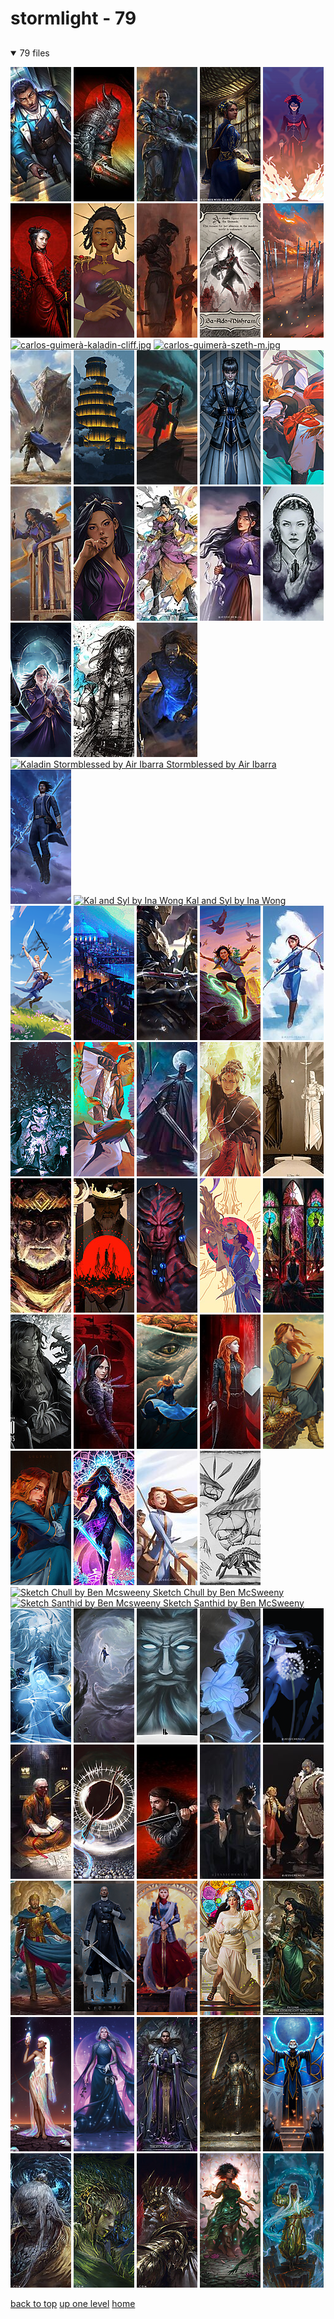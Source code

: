 # stormlight - 79

<a id=""></a>

## [](/README.MD)
<details open>
<summary>79 files</summary>
<p>

[![Dalinar by Petar Penev](/.internals/thumbnails/mobile/cosmere/stormlight/00_dalinar_by_petar_penev.jpg "Dalinar by Petar Penev")](/mobile/cosmere/stormlight/00_dalinar_by_petar_penev.jpg)
[![Dalinar by Dominik Broniek](/.internals/thumbnails/mobile/cosmere/stormlight/01_dalinar_by_dominik_broniek.jpg "Dalinar by Dominik Broniek")](/mobile/cosmere/stormlight/01_dalinar_by_dominik_broniek.jpg)
[![Dalinar by Randy Vargas](/.internals/thumbnails/mobile/cosmere/stormlight/01_dalinar_by_randy_vargas.jpg "Dalinar by Randy Vargas")](/mobile/cosmere/stormlight/01_dalinar_by_randy_vargas.jpg)
[![Artifabrian by Ari Ibarra](/.internals/thumbnails/mobile/cosmere/stormlight/02_artifabrian_by_ari_ibarra.jpg "Artifabrian by Ari Ibarra")](/mobile/cosmere/stormlight/02_artifabrian_by_ari_ibarra.jpg)
[![02 Navani Burning A Glyphward by Grant Hansen](/.internals/thumbnails/mobile/cosmere/stormlight/02_navani_burning_a_glyphward_by_grant_hansen.png "02 Navani Burning A Glyphward by Grant Hansen")](/mobile/cosmere/stormlight/02_navani_burning_a_glyphward_by_grant_hansen.png)
[![02 Navani Kholin by Dominik Broniek](/.internals/thumbnails/mobile/cosmere/stormlight/02_navani_kholin_by_dominik_broniek.jpg "02 Navani Kholin by Dominik Broniek")](/mobile/cosmere/stormlight/02_navani_kholin_by_dominik_broniek.jpg)
[![Navani The Mother Of Machines by Zireael](/.internals/thumbnails/mobile/cosmere/stormlight/02_navani_the_mother_of_machines_by_zireael.jpg "Navani The Mother Of Machines by Zireael")](/mobile/cosmere/stormlight/02_navani_the_mother_of_machines_by_zireael.jpg)
[![Abandoning The Oathpact by Micah Epstein](/.internals/thumbnails/mobile/cosmere/stormlight/abandoning_the_oathpact_by_micah_epstein.jpg "Abandoning The Oathpact by Micah Epstein")](/mobile/cosmere/stormlight/abandoning_the_oathpact_by_micah_epstein.jpg)
[![Ba Ado Mishram by Miranda Meeks](/.internals/thumbnails/mobile/cosmere/stormlight/ba-ado-mishram_by_miranda_meeks.png "Ba Ado Mishram by Miranda Meeks")](/mobile/cosmere/stormlight/ba-ado-mishram_by_miranda_meeks.png)
[![Broken Oath by Antti Hakosaari](/.internals/thumbnails/mobile/cosmere/stormlight/Broken%20Oath%20by%20Antti%20Hakosaari.png "Broken Oath by Antti Hakosaari")](/mobile/cosmere/stormlight/Broken%20Oath%20by%20Antti%20Hakosaari.png)
[![carlos-guimerà-kaladin-cliff.jpg](/.internals/thumbnails/mobile/cosmere/stormlight/carlos-guimerà-kaladin-cliff.jpg "carlos-guimerà-kaladin-cliff.jpg")](/mobile/cosmere/stormlight/carlos-guimerà-kaladin-cliff.jpg)
[![carlos-guimerà-szeth-m.jpg](/.internals/thumbnails/mobile/cosmere/stormlight/carlos-guimerà-szeth-m.jpg "carlos-guimerà-szeth-m.jpg")](/mobile/cosmere/stormlight/carlos-guimerà-szeth-m.jpg)
[![Chasm Fiend Hunt by Randy Vargas](/.internals/thumbnails/mobile/cosmere/stormlight/chasm_fiend_hunt_by_randy_vargas.jpg "Chasm Fiend Hunt by Randy Vargas")](/mobile/cosmere/stormlight/chasm_fiend_hunt_by_randy_vargas.jpg)
[![Cosmere Postcards Urithiru by Geoff Shupe](/.internals/thumbnails/mobile/cosmere/stormlight/cosmere-postcards-urithiru-by-geoff-shupe.jpg "Cosmere Postcards Urithiru by Geoff Shupe")](/mobile/cosmere/stormlight/cosmere-postcards-urithiru-by-geoff-shupe.jpg)
[![Eshonai by Antti Hakosaari](/.internals/thumbnails/mobile/cosmere/stormlight/eshonai_by_antti_hakosaari.jpg "Eshonai by Antti Hakosaari")](/mobile/cosmere/stormlight/eshonai_by_antti_hakosaari.jpg)
[![Fashion by Dan Dos Santos](/.internals/thumbnails/mobile/cosmere/stormlight/fashion_by_dan_dos_santos.png "Fashion by Dan Dos Santos")](/mobile/cosmere/stormlight/fashion_by_dan_dos_santos.png)
[![Iyatil by Botanica Xu](/.internals/thumbnails/mobile/cosmere/stormlight/iyatil-by-botanica-xu.jpg "Iyatil by Botanica Xu")](/mobile/cosmere/stormlight/iyatil-by-botanica-xu.jpg)
[![Jasnah by Alartriss](/.internals/thumbnails/mobile/cosmere/stormlight/jasnah-by-alartriss.jpg "Jasnah by Alartriss")](/mobile/cosmere/stormlight/jasnah-by-alartriss.jpg)
[![Jasnah by Meileen Art](/.internals/thumbnails/mobile/cosmere/stormlight/jasnah-by-meileen-art.jpg "Jasnah by Meileen Art")](/mobile/cosmere/stormlight/jasnah-by-meileen-art.jpg)
[![Jasnah by Mycks Art Studio](/.internals/thumbnails/mobile/cosmere/stormlight/jasnah_by_mycks_art_studio.jpg "Jasnah by Mycks Art Studio")](/mobile/cosmere/stormlight/jasnah_by_mycks_art_studio.jpg)
[![Jasnah Kholin by Jessi Chen Liu](/.internals/thumbnails/mobile/cosmere/stormlight/jasnah_kholin_by_jessi_chen_liu.jpg "Jasnah Kholin by Jessi Chen Liu")](/mobile/cosmere/stormlight/jasnah_kholin_by_jessi_chen_liu.jpg)
[![Jasnah Kholin by Pb Doodles](/.internals/thumbnails/mobile/cosmere/stormlight/jasnah_kholin_by_pb_doodles.png "Jasnah Kholin by Pb Doodles")](/mobile/cosmere/stormlight/jasnah_kholin_by_pb_doodles.png)
[![The Lesson by Bea Jackson](/.internals/thumbnails/mobile/cosmere/stormlight/jasnah_the_lesson_by_bea_jackson.jpg "The Lesson by Bea Jackson")](/mobile/cosmere/stormlight/jasnah_the_lesson_by_bea_jackson.jpg)
[![Kaladin and Syl by Mycks Art Studio](/.internals/thumbnails/mobile/cosmere/stormlight/kaladin_and_syl_by_mycks_art_studio.jpg "Kaladin and Syl by Mycks Art Studio")](/mobile/cosmere/stormlight/kaladin_and_syl_by_mycks_art_studio.jpg)
[![Kaladin by Antti Hakosaari](/.internals/thumbnails/mobile/cosmere/stormlight/kaladin_by_antti_hakosaari.jpg "Kaladin by Antti Hakosaari")](/mobile/cosmere/stormlight/kaladin_by_antti_hakosaari.jpg)
[![Kaladin Stormblessed by Air Ibarra
Stormblessed by Air Ibarra](/.internals/thumbnails/mobile/cosmere/stormlight/kaladin_stormblessed_by_air_ibarra.jpg "Kaladin Stormblessed by Air Ibarra
Stormblessed by Air Ibarra")](/mobile/cosmere/stormlight/kaladin_stormblessed_by_air_ibarra.jpg)
[![Kaladin Stormblessed by Tyler Vail](/.internals/thumbnails/mobile/cosmere/stormlight/kaladin-stormblessed-by-tyler-vail.jpg "Kaladin Stormblessed by Tyler Vail")](/mobile/cosmere/stormlight/kaladin-stormblessed-by-tyler-vail.jpg)
[![Kal and Syl by Ina Wong
Kal and Syl by Ina Wong](/.internals/thumbnails/mobile/cosmere/stormlight/kal_and_syl_by_ina_wong.jpg "Kal and Syl by Ina Wong
Kal and Syl by Ina Wong")](/mobile/cosmere/stormlight/kal_and_syl_by_ina_wong.jpg)
[![Kal and Szeth by Jessi Chen Liu](/.internals/thumbnails/mobile/cosmere/stormlight/kal_and_szeth_by_jessi_chen_liu.png "Kal and Szeth by Jessi Chen Liu")](/mobile/cosmere/stormlight/kal_and_szeth_by_jessi_chen_liu.png)
[![Kharbranth by Crosby Gonzalez](/.internals/thumbnails/mobile/cosmere/stormlight/kharbranth-by-crosby-gonzalez.jpg "Kharbranth by Crosby Gonzalez")](/mobile/cosmere/stormlight/kharbranth-by-crosby-gonzalez.jpg)
[![Knights Radiant by Antti Hakosaari](/.internals/thumbnails/mobile/cosmere/stormlight/knights_radiant_by_antti_hakosaari.jpg "Knights Radiant by Antti Hakosaari")](/mobile/cosmere/stormlight/knights_radiant_by_antti_hakosaari.jpg)
[![Lift by Beniamino Bradi](/.internals/thumbnails/mobile/cosmere/stormlight/lift-by-beniamino-bradi.jpg "Lift by Beniamino Bradi")](/mobile/cosmere/stormlight/lift-by-beniamino-bradi.jpg)
[![Lyn by Jessi Chen Liu](/.internals/thumbnails/mobile/cosmere/stormlight/lyn_by_jessi_chen_liu.jpg "Lyn by Jessi Chen Liu")](/mobile/cosmere/stormlight/lyn_by_jessi_chen_liu.jpg)
[![Midnight Mother by Petar Penev](/.internals/thumbnails/mobile/cosmere/stormlight/Midnight_Mother_by_Petar_Penev.jpg "Midnight Mother by Petar Penev")](/mobile/cosmere/stormlight/Midnight_Mother_by_Petar_Penev.jpg)
[![Mraize by Botanica Xu](/.internals/thumbnails/mobile/cosmere/stormlight/mraize-by-botanica-xu.jpg "Mraize by Botanica Xu")](/mobile/cosmere/stormlight/mraize-by-botanica-xu.jpg)
[![Herald of Justice by Petar Penev](/.internals/thumbnails/mobile/cosmere/stormlight/nale_herald_of_justice_by_petar_penev.jpg "Herald of Justice by Petar Penev")](/mobile/cosmere/stormlight/nale_herald_of_justice_by_petar_penev.jpg)
[![Navani by Botanica Xu](/.internals/thumbnails/mobile/cosmere/stormlight/navani-by-botanica-xu.jpg "Navani by Botanica Xu")](/mobile/cosmere/stormlight/navani-by-botanica-xu.jpg)
[![Oathgate Spren by Ben McSweeny](/.internals/thumbnails/mobile/cosmere/stormlight/oathgate_spren_by_ben_mcsweeny.jpg "Oathgate Spren by Ben McSweeny")](/mobile/cosmere/stormlight/oathgate_spren_by_ben_mcsweeny.jpg)
[![Rayse/Odium by Lamaery In The Cosmere](/.internals/thumbnails/mobile/cosmere/stormlight/odium_rayse_by_lamaery_in_the_cosmere.jpg "Rayse/Odium by Lamaery In The Cosmere")](/mobile/cosmere/stormlight/odium_rayse_by_lamaery_in_the_cosmere.jpg)
[![Odium XV The Devil Tarot by Tara Spruit](/.internals/thumbnails/mobile/cosmere/stormlight/odium_xv_the_devil_tarot_by_tara_spruit.jpg "Odium XV The Devil Tarot by Tara Spruit")](/mobile/cosmere/stormlight/odium_xv_the_devil_tarot_by_tara_spruit.jpg)
[![Parshendi Male by Dan Dos Santos](/.internals/thumbnails/mobile/cosmere/stormlight/parshendi_male_by_dan_dos_santos.jpg "Parshendi Male by Dan Dos Santos")](/mobile/cosmere/stormlight/parshendi_male_by_dan_dos_santos.jpg)
[![Young Dalinar and Redacted by BotanicaXu](/.internals/thumbnails/mobile/cosmere/stormlight/redacted_young_dalinar_and_redacted_by_botanicaxu.jpg "Young Dalinar and Redacted by BotanicaXu")](/mobile/cosmere/stormlight/redacted_young_dalinar_and_redacted_by_botanicaxu.jpg)
[![Visions of the Future by Ari Ibarra](/.internals/thumbnails/mobile/cosmere/stormlight/renarin_visions_of_the_future_by_ari_ibarra.jpg "Visions of the Future by Ari Ibarra")](/mobile/cosmere/stormlight/renarin_visions_of_the_future_by_ari_ibarra.jpg)
[![Rysn and Larkin by BotanicaXu](/.internals/thumbnails/mobile/cosmere/stormlight/rysn_and_larkin_by_botanicaxu.jpg "Rysn and Larkin by BotanicaXu")](/mobile/cosmere/stormlight/rysn_and_larkin_by_botanicaxu.jpg)
[![Rysn by Dominik Broniek](/.internals/thumbnails/mobile/cosmere/stormlight/rysn_by_dominik_broniek.jpg "Rysn by Dominik Broniek")](/mobile/cosmere/stormlight/rysn_by_dominik_broniek.jpg)
[![Shallan and The Santhid by Ashley Coad](/.internals/thumbnails/mobile/cosmere/stormlight/shallan_and_the_santhid_by_ashley_coad.png "Shallan and The Santhid by Ashley Coad")](/mobile/cosmere/stormlight/shallan_and_the_santhid_by_ashley_coad.png)
[![Shallan by Dominik Broniek](/.internals/thumbnails/mobile/cosmere/stormlight/shallan_by_dominik_broniek.jpg "Shallan by Dominik Broniek")](/mobile/cosmere/stormlight/shallan_by_dominik_broniek.jpg)
[![Shallan by Michael Whalen](/.internals/thumbnails/mobile/cosmere/stormlight/shallan_by_michael_whalen.png "Shallan by Michael Whalen")](/mobile/cosmere/stormlight/shallan_by_michael_whalen.png)
[![Shallan Davar by Lulybot Dffw49c](/.internals/thumbnails/mobile/cosmere/stormlight/shallan_davar_by_lulybot_dffw49c.jpg "Shallan Davar by Lulybot Dffw49c")](/mobile/cosmere/stormlight/shallan_davar_by_lulybot_dffw49c.jpg)
[![Radiant by Jemma Young](/.internals/thumbnails/mobile/cosmere/stormlight/shallan_radiant_by_jemma_young.jpg "Radiant by Jemma Young")](/mobile/cosmere/stormlight/shallan_radiant_by_jemma_young.jpg)
[![Shallan Sailing Into Kharbranth by Jessi Chen Liu](/.internals/thumbnails/mobile/cosmere/stormlight/shallan_sailing_into_kharbranth_by_jessi_chen_liu.jpg "Shallan Sailing Into Kharbranth by Jessi Chen Liu")](/mobile/cosmere/stormlight/shallan_sailing_into_kharbranth_by_jessi_chen_liu.jpg)
[![Sketch Axehound by Ben McSweeny](/.internals/thumbnails/mobile/cosmere/stormlight/sketch_axehound_by_ben_mcsweeny.jpeg "Sketch Axehound by Ben McSweeny")](/mobile/cosmere/stormlight/sketch_axehound_by_ben_mcsweeny.jpeg)
[![Sketch Chull by Ben Mcsweeny
Sketch Chull by Ben McSweeny](/.internals/thumbnails/mobile/cosmere/stormlight/sketch_chull_by_ben_mcsweeny.jpeg "Sketch Chull by Ben Mcsweeny
Sketch Chull by Ben McSweeny")](/mobile/cosmere/stormlight/sketch_chull_by_ben_mcsweeny.jpeg)
[![Sketch Santhid by Ben Mcsweeny
Sketch Santhid by Ben McSweeny](/.internals/thumbnails/mobile/cosmere/stormlight/sketch_santhid_by_ben_mcsweeny.jpeg "Sketch Santhid by Ben Mcsweeny
Sketch Santhid by Ben McSweeny")](/mobile/cosmere/stormlight/sketch_santhid_by_ben_mcsweeny.jpeg)
[![Spren by Botanica Xu](/.internals/thumbnails/mobile/cosmere/stormlight/spren-by-botanica-xu.jpg "Spren by Botanica Xu")](/mobile/cosmere/stormlight/spren-by-botanica-xu.jpg)
[![Stormblessed by Kevin Keele](/.internals/thumbnails/mobile/cosmere/stormlight/stormblessed-by-kevin-keele.jpg "Stormblessed by Kevin Keele")](/mobile/cosmere/stormlight/stormblessed-by-kevin-keele.jpg)
[![Rider of Storms by Connor Chamberlain](/.internals/thumbnails/mobile/cosmere/stormlight/stormfather_rider_of_storms_by_connor_chamberlain.jpg "Rider of Storms by Connor Chamberlain")](/mobile/cosmere/stormlight/stormfather_rider_of_storms_by_connor_chamberlain.jpg)
[![Syl and Kaladin by Audrey Hotte](/.internals/thumbnails/mobile/cosmere/stormlight/syl-and-kaladin-by-audrey-hotte.jpg "Syl and Kaladin by Audrey Hotte")](/mobile/cosmere/stormlight/syl-and-kaladin-by-audrey-hotte.jpg)
[![Syl Meets A Dandelion Puff by Jessi Chen Liu](/.internals/thumbnails/mobile/cosmere/stormlight/syl_meets_a_dandelion_puff_by_jessi_chen_liu.png "Syl Meets A Dandelion Puff by Jessi Chen Liu")](/mobile/cosmere/stormlight/syl_meets_a_dandelion_puff_by_jessi_chen_liu.png)
[![Mastermind by Ari Ibarra](/.internals/thumbnails/mobile/cosmere/stormlight/taravangian_mastermind_by_ari_ibarra.jpg "Mastermind by Ari Ibarra")](/mobile/cosmere/stormlight/taravangian_mastermind_by_ari_ibarra.jpg)
[![The Stick Of Resolve by Ari Ibarra](/.internals/thumbnails/mobile/cosmere/stormlight/The_Stick_of_Resolve_by_Ari_Ibarra.jpg "The Stick Of Resolve by Ari Ibarra")](/mobile/cosmere/stormlight/The_Stick_of_Resolve_by_Ari_Ibarra.jpg)
[![Vasher and Nightblood by Dominik Broniek](/.internals/thumbnails/mobile/cosmere/stormlight/vasher_and_nightblood_by_dominik_broniek.jpg "Vasher and Nightblood by Dominik Broniek")](/mobile/cosmere/stormlight/vasher_and_nightblood_by_dominik_broniek.jpg)
[![Wit Will Wilt by Jessi Chen Liu](/.internals/thumbnails/mobile/cosmere/stormlight/wit_will_wilt_by_jessi_chen_liu.jpg "Wit Will Wilt by Jessi Chen Liu")](/mobile/cosmere/stormlight/wit_will_wilt_by_jessi_chen_liu.jpg)
[![Zu and Ua'pam by Jessi Chen Liu](/.internals/thumbnails/mobile/cosmere/stormlight/zu_and_ua_pam_by_jessi_chen_liu.jpg "Zu and Ua'pam by Jessi Chen Liu")](/mobile/cosmere/stormlight/zu_and_ua_pam_by_jessi_chen_liu.jpg)
[![Jezrien by Howard Lyon](/.internals/thumbnails/mobile/cosmere/stormlight/zy01_jezrien_by_howard_lyon.jpg "Jezrien by Howard Lyon")](/mobile/cosmere/stormlight/zy01_jezrien_by_howard_lyon.jpg)
[![Nale by Karla Ortiz](/.internals/thumbnails/mobile/cosmere/stormlight/zy02_nale_by_karla_ortiz.png "Nale by Karla Ortiz")](/mobile/cosmere/stormlight/zy02_nale_by_karla_ortiz.png)
[![Chanarach by Karla Ortiz](/.internals/thumbnails/mobile/cosmere/stormlight/zy03_chanarach_by_karla_ortiz.png "Chanarach by Karla Ortiz")](/mobile/cosmere/stormlight/zy03_chanarach_by_karla_ortiz.png)
[![Vev by Howard Lyon](/.internals/thumbnails/mobile/cosmere/stormlight/zy04_vev_by_howard_lyon.jpg "Vev by Howard Lyon")](/mobile/cosmere/stormlight/zy04_vev_by_howard_lyon.jpg)
[![Pailiah by Magali Villeneuve](/.internals/thumbnails/mobile/cosmere/stormlight/zy05_pailiah_by_magali_villeneuve.jpg "Pailiah by Magali Villeneuve")](/mobile/cosmere/stormlight/zy05_pailiah_by_magali_villeneuve.jpg)
[![Shalash by Dan dos Santos](/.internals/thumbnails/mobile/cosmere/stormlight/zy06_shalash_by_dan_dos_santos.png "Shalash by Dan dos Santos")](/mobile/cosmere/stormlight/zy06_shalash_by_dan_dos_santos.png)
[![Battar by Miranda Meeks](/.internals/thumbnails/mobile/cosmere/stormlight/zy07_battar_by_miranda_meeks.png "Battar by Miranda Meeks")](/mobile/cosmere/stormlight/zy07_battar_by_miranda_meeks.png)
[![Kalak by Magali Villeneuve](/.internals/thumbnails/mobile/cosmere/stormlight/zy08_kalak_by_magali_villeneuve.jpg "Kalak by Magali Villeneuve")](/mobile/cosmere/stormlight/zy08_kalak_by_magali_villeneuve.jpg)
[![Taln by Donato Giancola](/.internals/thumbnails/mobile/cosmere/stormlight/zy09_taln_by_donato_giancola.png "Taln by Donato Giancola")](/mobile/cosmere/stormlight/zy09_taln_by_donato_giancola.png)
[![Ishar by Dan dos Santos](/.internals/thumbnails/mobile/cosmere/stormlight/zy10_ishar_by_dan_dos_santos.png "Ishar by Dan dos Santos")](/mobile/cosmere/stormlight/zy10_ishar_by_dan_dos_santos.png)
[![Tanavast by Ari Ibarra](/.internals/thumbnails/mobile/cosmere/stormlight/zz07_tanavast_by_ari_ibarra.jpg "Tanavast by Ari Ibarra")](/mobile/cosmere/stormlight/zz07_tanavast_by_ari_ibarra.jpg)
[![Cultivation and the Nightwatcher by Ari Ibarra](/.internals/thumbnails/mobile/cosmere/stormlight/zz08_cultivation_and_the_nightwatcher_by_ari_ibarra.jpg "Cultivation and the Nightwatcher by Ari Ibarra")](/mobile/cosmere/stormlight/zz08_cultivation_and_the_nightwatcher_by_ari_ibarra.jpg)
[![Odium Reigns by Ari Ibarra](/.internals/thumbnails/mobile/cosmere/stormlight/zz09_odium_reigns_by_ari_ibarra.jpg "Odium Reigns by Ari Ibarra")](/mobile/cosmere/stormlight/zz09_odium_reigns_by_ari_ibarra.jpg)
[![Cultivation by Miranda Meeks](/.internals/thumbnails/mobile/cosmere/stormlight/zZ_cultivation_by_miranda_meeks.png "Cultivation by Miranda Meeks")](/mobile/cosmere/stormlight/zZ_cultivation_by_miranda_meeks.png)
[![Honor by Donato Giancola](/.internals/thumbnails/mobile/cosmere/stormlight/zZ_honor_by_donato_giancola.png "Honor by Donato Giancola")](/mobile/cosmere/stormlight/zZ_honor_by_donato_giancola.png)

</p>
</details>


[back to top](#)
[up one level](/mobile/cosmere/README.MD)
[home](/)
